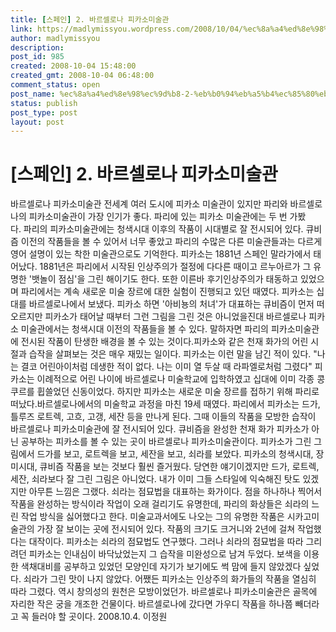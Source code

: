 ```yaml
---
title: [스페인] 2. 바르셀로나 피카소미술관
link: https://madlymissyou.wordpress.com/2008/10/04/%ec%8a%a4%ed%8e%98%ec%9d%b8-2-%eb%b0%94%eb%a5%b4%ec%85%80%eb%a1%9c%eb%82%98-%ed%94%bc%ec%b9%b4%ec%86%8c%eb%af%b8%ec%88%a0%ea%b4%80/
author: madlymissyou
description: 
post_id: 985
created: 2008-10-04 15:48:00
created_gmt: 2008-10-04 06:48:00
comment_status: open
post_name: %ec%8a%a4%ed%8e%98%ec%9d%b8-2-%eb%b0%94%eb%a5%b4%ec%85%80%eb%a1%9c%eb%82%98-%ed%94%bc%ec%b9%b4%ec%86%8c%eb%af%b8%ec%88%a0%ea%b4%80
status: publish
post_type: post
layout: post
---
```


# [스페인] 2. 바르셀로나 피카소미술관

바르셀로나 피카소미술관 전세계 여러 도시에 피카소 미술관이 있지만 파리와 바르셀로나의 피카소미술관이 가장 인기가 좋다. 파리에 있는 피카소 미술관에는 두 번 가봤다. 파리의 피카소미술관에는 청색시대 이후의 작품이 시대별로 잘 전시되어 있다. 큐비즘 이전의 작품들을 볼 수 있어서 너무 좋았고 파리의 수많은 다른 미술관들과는 다르게 영어 설명이 있는 착한 미술관으로도 기억한다. 피카소는 1881년 스페인 말라가에서 태어났다. 1881년은 파리에서 시작된 인상주의가 절정에 다다른 때이고 르누아르가 그 유명한 '뱃놀이 점심'을 그린 해이기도 한다. 또한 이른바 후기인상주의가 태동하고 있었으며 파리에서는 계속 새로운 미술 장르에 대한 실험이 진행되고 있던 때였다. 피카소는 십대를 바르셀로나에서 보냈다. 피카소 하면 '아비뇽의 처녀'가 대표하는 큐비즘이 먼저 떠오르지만 피카소가 태어날 때부터 그런 그림을 그린 것은 아니었을진대 바르셀로나 피카소 미술관에서는 청색시대 이전의 작품들을 볼 수 있다. 말하자면 파리의 피카소미술관에 전시된 작품이 탄생한 배경을 볼 수 있는 것이다.피카소와 같은 천재 화가의 어린 시절과 습작을 살펴보는 것은 매우 재밌는 일이다. 피카소는 이런 말을 남긴 적이 있다. "나는 결코 어린아이처럼 데생한 적이 없다. 나는 이미 열 두살 때 라파엘로처럼 그렸다" 피카소는 이례적으로 어린 나이에 바르셀로나 미술학교에 입학하였고 십대에 이미 각종 콩쿠르를 휩쓸었던 신동이었다. 하지만 피카소는 새로운 미술 장르를 접하기 위해 파리로 떠났다.바르셀로나에서의 미술학교 과정을 마친 19세 때였다. 파리에서 피카소는 드가, 틀루즈 로트렉, 고흐, 고갱, 세잔 등을 만나게 된다. 그때 이들의 작품을 모방한 습작이 바르셀로나 피카소미술관에 잘 전시되어 있다. 큐비즘을 완성한 천재 화가 피카소가 아닌 공부하는 피카소를 볼 수 있는 곳이 바르셀로나 피카소미술관이다. 피카소가 그린 그림에서 드가를 보고, 로트렉을 보고, 세잔을 보고, 쇠라를 보았다. 피카소의 청색시대, 장미시대, 큐비즘 작품을 보는 것보다 훨씬 즐거웠다. 당연한 얘기이겠지만 드가, 로트렉, 세잔, 쇠라보다 잘 그린 그림은 아니었다. 내가 이미 그들 스타일에 익숙해진 탓도 있겠지만 아무튼 느낌은 그랬다. 쇠라는 점묘법을 대표하는 화가이다. 점을 하나하나 찍어서 작품을 완성하는 방식이라 작업이 오래 걸리기도 유명한데, 파리의 화상들은 쇠라의 느린 작업 방식을 싫어했다고 한다. 미술교과서에도 나오는 그의 유명한 작품은 시카고미술관의 가장 잘 보이는 곳에 전시되어 있다. 작품의 크기도 크거니와 2년에 걸쳐 작업했다는 대작이다. 피카소는 쇠라의 점묘법도 연구했다. 그러나 쇠라의 점묘법을 따라 그리려던 피카소는 인내심이 바닥났었는지 그 습작을 미완성으로 남겨 두었다. 보색을 이용한 색채대비를 공부하고 있었던 모양인데 자기가 보기에도 썩 맘에 들지 않았겠다 싶었다. 쇠라가 그린 맛이 나지 않았다. 어쨌든 피카소는 인상주의 화가들의 작품을 열심히 따라 그렸다. 역시 창의성의 원천은 모방이었던가. 바르셀로나 피카소미술관은 골목에 자리한 작은 궁을 개조한 건물이다. 바르셀로나에 갔다면 가우디 작품을 하나쯤 빼더라고 꼭 들러야 할 곳이다. 2008.10.4. 이정원